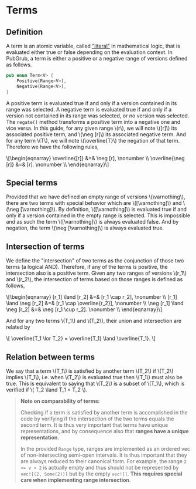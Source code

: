 # Terms


## Definition

A term is an atomic variable, called ["literal"][literal] in mathematical logic,
that is evaluated either true or false depending on the evaluation context.
In PubGrub, a term is either a positive or a negative range of versions defined as follows.

```rust
pub enum Term<V> {
    Positive(Range<V>),
    Negative(Range<V>),
}
```

A positive term is evaluated true if and only if
a version contained in its range was selected.
A negative term is evaluated true if and only if
a version not contained in its range was selected,
or no version was selected.
The `negate()` method transforms a positive term into a negative one and vice versa.
In this guide, for any given range \\(r\\),
we will note \\([r]\\) its associated positive term,
and \\(\neg [r]\\) its associated negative term.
And for any term \\(T\\), we will note \\(\overline{T}\\) the negation of that term.
Therefore we have the following rules,

\\[\begin{eqnarray}
\overline{[r]} &=& \neg [r], \nonumber \\\\
\overline{\neg [r]} &=& [r]. \nonumber \\\\
\end{eqnarray}\\]

[literal]: https://en.wikipedia.org/wiki/Literal_(mathematical_logic)


## Special terms

Provided that we have defined an empty range of versions \\(\varnothing\\),
there are two terms with special behavior which are \\([\varnothing]\\) and \\(\neg [\varnothing]\\).
By definition, \\([\varnothing]\\) is evaluated true if and only if
a version contained in the empty range is selected.
This is impossible and as such the term \\([\varnothing]\\) is always evaluated false.
And by negation, the term \\(\neg [\varnothing]\\) is always evaluated true.


## Intersection of terms

We define the "intersection" of two terms
as the conjunction of those two terms (a logical AND).
Therefore, if any of the terms is positive, the intersection also is a positive term.
Given any two ranges of versions \\(r_1\\) and \\(r_2\\), the intersection of terms
based on those ranges is defined as follows,

\\[\begin{eqnarray}
[r_1] \land [r_2] &=& [r_1 \cap r_2],                 \nonumber \\\\
[r_1] \land \neg [r_2] &=& [r_1 \cap \overline{r_2}], \nonumber \\\\
\neg [r_1] \land \neg [r_2] &=& \neg [r_1 \cup r_2].  \nonumber \\\\
\end{eqnarray}\\]

And for any two terms \\(T_1\\) and \\(T_2\\), their union and intersection are related by

\\[ \overline{T_1 \lor T_2} = \overline{T_1} \land \overline{T_1}. \\]


## Relation between terms

We say that a term \\(T_1\\) is satisfied by another term \\(T_2\\)
if \\(T_2\\) implies \\(T_1\\), i.e.
when \\(T_2\\) is evaluated true then \\(T_1\\) must also be true.
This is equivalent to saying that \\(T_2\\) is a subset of \\(T_1\\),
which is verified if \\( T_2 \land T_1 = T_2 \\).

> **Note on comparability of terms:**
>
> Checking if a term is satisfied by another term is accomplished
> in the code by verifying if the intersection of the two terms
> equals the second term.
> It is thus very important that terms have unique representations,
> and by consequence also that **ranges have a unique representation**.
>
> In the provided `Range` type, ranges are implemented
> as an ordered vec of non-intersecting semi-open intervals.
> It is thus important that they are always reduced to their
> canonical form.
> For example, the range `2 <= v < 2` is actually empty
> and thus should not be represented by `vec![(2, Some(2))]`
> but by the empty `vec![]`.
> **This requires special care when implementing range intersection**.
